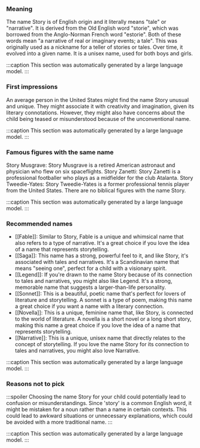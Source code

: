### Meaning
The name Story is of English origin and it literally means "tale" or "narrative". It is derived from the Old English word "storie", which was borrowed from the Anglo-Norman French word "estorie". Both of these words mean "a narrative of real or imaginary events; a tale". This was originally used as a nickname for a teller of stories or tales. Over time, it evolved into a given name. It is a unisex name, used for both boys and girls.

:::caption
This section was automatically generated by a large language model.
:::

### First impressions
An average person in the United States might find the name Story unusual and unique. They might associate it with creativity and imagination, given its literary connotations. However, they might also have concerns about the child being teased or misunderstood because of the unconventional name.

:::caption
This section was automatically generated by a large language model.
:::

### Famous figures with the same name
Story Musgrave: Story Musgrave is a retired American astronaut and physician who flew on six spaceflights.
Story Zanetti: Story Zanetti is a professional footballer who plays as a midfielder for the club Atalanta.
Story Tweedie-Yates: Story Tweedie-Yates is a former professional tennis player from the United States.
There are no biblical figures with the name Story.

:::caption
This section was automatically generated by a large language model.
:::

### Recommended names
- [[Fable]]: Similar to Story, Fable is a unique and whimsical name that also refers to a type of narrative. It's a great choice if you love the idea of a name that represents storytelling.
- [[Saga]]: This name has a strong, powerful feel to it, and like Story, it's associated with tales and narratives. It's a Scandinavian name that means "seeing one", perfect for a child with a visionary spirit.
- [[Legend]]: If you're drawn to the name Story because of its connection to tales and narratives, you might also like Legend. It's a strong, memorable name that suggests a larger-than-life personality.
- [[Sonnet]]: This is a beautiful, poetic name that's perfect for lovers of literature and storytelling. A sonnet is a type of poem, making this name a great choice if you want a name with a literary connection.
- [[Novella]]: This is a unique, feminine name that, like Story, is connected to the world of literature. A novella is a short novel or a long short story, making this name a great choice if you love the idea of a name that represents storytelling.
- [[Narrative]]: This is a unique, unisex name that directly relates to the concept of storytelling. If you love the name Story for its connection to tales and narratives, you might also love Narrative.

:::caption
This section was automatically generated by a large language model.
:::

### Reasons not to pick
:::spoiler
Choosing the name Story for your child could potentially lead to confusion or misunderstandings. Since 'story' is a common English word, it might be mistaken for a noun rather than a name in certain contexts. This could lead to awkward situations or unnecessary explanations, which could be avoided with a more traditional name.
:::

:::caption
This section was automatically generated by a large language model.
:::